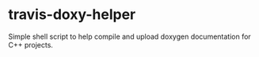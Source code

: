 travis-doxy-helper
==================

Simple shell script to help compile and upload doxygen documentation for C++
projects.
